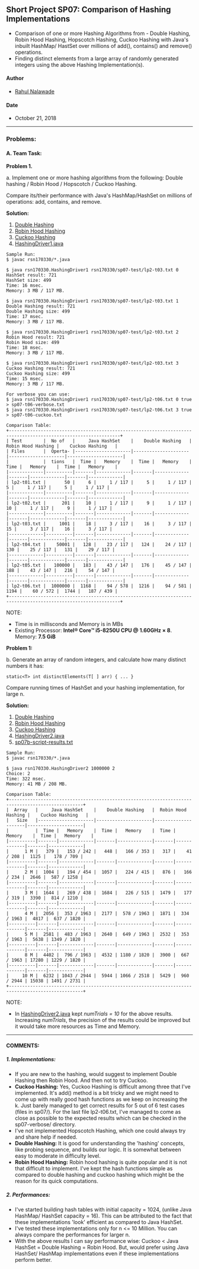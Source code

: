 ## Short Project SP07: Comparison of Hashing Implementations
* Comparison of one or more Hashing Algorithms from - Double Hashing, Robin Hood Hashing, Hopscotch Hashing, Cuckoo Hashing with Java's inbuilt HashMap/ HastSet over millions of add(), contains() and remove() operations. 
* Finding distinct elements from a large array of randomly generated integers using the above Hashing Implementation(s). 

#### Author
* [Rahul Nalawade](https://github.com/rahul1947)

#### Date
* October 21, 2018

_______________________________________________________________________________
### Problems:

#### A. Team Task: 

**Problem 1.**

a. Implement one or more hashing algorithms from the following: 
   Double hashing / Robin Hood / Hopscotch / Cuckoo Hashing.
   
   Compare its/their performance with Java's HashMap/HashSet on millions of operations: add, contains, and remove.

**Solution:** 
1. [Double Hashing](https://github.com/rahul1947/SP07-Comparison-of-Hashing-Algorithms/blob/master/DoubleHashing.java) 
2. [Robin Hood Hashing](https://github.com/rahul1947/SP07-Comparison-of-Hashing-Algorithms/blob/master/RobinHood.java) 
3. [Cuckoo Hashing](https://github.com/rahul1947/SP07-Comparison-of-Hashing-Algorithms/blob/master/Cuckoo.java)
4. [HashingDriver1.java](https://github.com/rahul1947/SP07-Comparison-of-Hashing-Implementations/blob/master/HashingDriver1.java)

```
Sample Run: 
$ javac rsn170330/*.java

$ java rsn170330.HashingDriver1 rsn170330/sp07-test/lp2-t03.txt 0
HashSet result: 721
HashSet size: 499
Time: 16 msec.
Memory: 3 MB / 117 MB.

$ java rsn170330.HashingDriver1 rsn170330/sp07-test/lp2-t03.txt 1
Double Hashing result: 721
Double Hashing size: 499
Time: 17 msec.
Memory: 3 MB / 117 MB.

$ java rsn170330.HashingDriver1 rsn170330/sp07-test/lp2-t03.txt 2
Robin Hood result: 721
Robin Hood size: 499
Time: 18 msec.
Memory: 3 MB / 117 MB.

$ java rsn170330.HashingDriver1 rsn170330/sp07-test/lp2-t03.txt 3
Cuckoo Hashing result: 721
Cuckoo Hashing size: 499
Time: 15 msec.
Memory: 3 MB / 117 MB.
```

```
For verbose you can use:
$ java rsn170330.HashingDriver1 rsn170330/sp07-test/lp2-t06.txt 0 true > sp07-t06-verbose.txt
$ java rsn170330.HashingDriver1 rsn170330/sp07-test/lp2-t06.txt 3 true > sp07-t06-cuckoo.txt
```

```
Comparison Table: 
+----------------------------------------------------------------------------------------------------------------+
| Test        |  No of   |     Java HashSet    |    Double Hashing   |  Robin Hood Hashing |    Cuckoo Hashing   |
| Files       |  Operta- |---------------------|---------------------|---------------------|---------------------|
|             |  tions   |  Time |   Memory    |  Time |   Memory    |  Time |   Memory    |  Time |   Memory    |
|-------------|----------|-------|-------------|-------|-------------|-------|-------------|-------|-------------|
| lp2-t01.txt |       50 |     6 |     1 / 117 |     5 |     1 / 117 |     5 |     1 / 117 |     5 |     1 / 117 |
|-------------|----------|-------|-------------|-------|-------------|-------|-------------|-------|-------------|
| lp2-t02.txt |      201 |    10 |     1 / 117 |     9 |     1 / 117 |    10 |     1 / 117 |     9 |     1 / 117 |
|-------------|----------|-------|-------------|-------|-------------|-------|-------------|-------|-------------|
| lp2-t03.txt |     1001 |    18 |     3 / 117 |    16 |     3 / 117 |    15 |     3 / 117 |    16 |     3 / 117 |
|-------------|----------|-------|-------------|-------|-------------|-------|-------------|-------|-------------|
| lp2-t04.txt |    50001 |   128 |    23 / 117 |   124 |    24 / 117 |   130 |    25 / 117 |   131 |    29 / 117 |
|-------------|----------|-------|-------------|-------|-------------|-------|-------------|-------|-------------|
| lp2-t05.txt |   100000 |   183 |    43 / 147 |   176 |    45 / 147 |   188 |    43 / 147 |   216 |    54 / 147 |
|-------------|----------|-------|-------------|-------|-------------|-------|-------------|-------|-------------|
| lp2-t06.txt |  1000000 |  1168 |    94 / 578 |  1216 |    94 / 581 |  1194 |    60 / 572 |  1744 |   187 / 439 |
+----------------------------------------------------------------------------------------------------------------+
```
NOTE: 
- Time is in millisconds and Memory is in MBs
- Existing Processor: **Intel® Core™ i5-8250U CPU @ 1.60GHz × 8**. Memory: **7.5 GiB**


**Problem 1:**

b. Generate an array of random integers, and calculate how many distinct numbers it has: 
```
static<T> int distinctElements(T[ ] arr) { ... } 
```
   Compare running times of HashSet and your hashing implementation, for large n.

**Solution:** 
1. [Double Hashing](https://github.com/rahul1947/SP07-Comparison-of-Hashing-Algorithms/blob/master/DoubleHashing.java) 
2. [Robin Hood Hashing](https://github.com/rahul1947/SP07-Comparison-of-Hashing-Algorithms/blob/master/RobinHood.java) 
3. [Cuckoo Hashing](https://github.com/rahul1947/SP07-Comparison-of-Hashing-Algorithms/blob/master/Cuckoo.java)
4. [HashingDriver2.java](https://github.com/rahul1947/SP07-Comparison-of-Hashing-Implementations/blob/master/HashingDriver2.java)
5. [sp07b-script-results.txt](https://github.com/rahul1947/SP07-Comparison-of-Hashing-Implementations/blob/master/sp07b-script-results.txt)

```
Sample Run:
$ javac rsn170330/*.java

$ java rsn170330.HashingDriver2 1000000 2
Choice: 2
Time: 322 msec.
Memory: 41 MB / 208 MB.
```


```
Comparison Table: 
+--------------------------------------------------------------------------------------------------+
|  Array   |     Java HashSet    |    Double Hashing   |  Robin Hood Hashing |    Cuckoo Hashing   |
|   Size   |---------------------|---------------------|---------------------|---------------------|
|          |  Time |   Memory    |  Time |   Memory    |  Time |   Memory    |  Time |   Memory    |
|----------|-------|-------------|-------|-------------|-------|-------------|-------|-------------|
|      1 M |   379 |   153 / 242 |   448 |   166 / 353 |   317 |    41 / 208 |  1125 |   178 / 709 |
|----------|-------|-------------|-------|-------------|-------|-------------|-------|-------------|
|      2 M |  1004 |   194 / 454 |  1057 |   224 / 415 |   876 |   166 / 234 |  2646 |  587 / 1258 |
|----------|-------|-------------|-------|-------------|-------|-------------|-------|-------------|
|      3 M |  1644 |   269 / 438 |  1684 |   226 / 515 |  1479 |   177 / 319 |  3390 |  814 / 1210 |
|----------|-------|-------------|-------|-------------|-------|-------------|-------|-------------|
|      4 M |  2056 |  353 / 1963 |  2177 |  578 / 1963 |  1871 |  334 / 1963 |  4817 |  637 / 1820 |
|----------|-------|-------------|-------|-------------|-------|-------------|-------|-------------|
|      5 M |  2581 |  483 / 1963 |  2640 |  649 / 1963 |  2532 |  353 / 1963 |  5638 | 1349 / 1820 |
|----------|-------|-------------|-------|-------------|-------|-------------|-------|-------------|
|      8 M |  4402 |  796 / 1963 |  4532 | 1180 / 1820 |  3900 |  667 / 1963 | 17280 | 1229 / 1820 |
|----------|-------|-------------|-------|-------------|-------|-------------|-------|-------------|
|     10 M |  6232 | 1043 / 2944 |  5944 | 1066 / 2518 |  5429 |  960 / 2944 | 15038 | 1491 / 2731 |
+--------------------------------------------------------------------------------------------------+
```
NOTE: 
- In [HashingDriver2.java](https://github.com/rahul1947/SP07-Comparison-of-Hashing-Implementations/blob/master/HashingDriver2.java) kept *numTrials = 10* for the above results. Increasing *numTrials*, the precision of the results could be improved but it would take more resources as Time and Memory. 

-------------------------------------------------------------------------------
#### COMMENTS:

##### 1. Implementations:
- If you are new to the hashing, would suggest to implement Double Hashing then Robin Hood. And then not to try Cuckoo. 
- **Cuckoo Hashing:** Yes, Cuckoo Hashing is difficult among three that I've implemented. It's add() method is a bit tricky and we might need to come up with really good hash functions as we keep on increasing the k. Just barely managed to get correct results for 5 out of 6 test cases (files in sp07/). For the last file lp2-t06.txt, I've managed to come as close as possible to the expected results which can be checked in the sp07-verbose/ directory.
- I've not implemented Hopscotch Hashing, which one could always try and share help if needed. 
- **Double Hashing:** It is good for understanding the 'hashing' concepts, like probing sequence, and builds our logic. It is somewhat between easy to moderate in difficulty level.
- **Robin Hood Hashing:** Robin hood hashing is quite popular and it is not that difficult to implement. I've kept the hash functions simple as compared to double hashing and cuckoo hashing which might be the reason for its quick computations. 

##### 2. Performances:
- I've started building hash tables with initial capacity = 1024, (unlike Java HashMap/ HashSet capacity = 16). This can be attributed to the fact that these implementations 'look' efficient as compared to Java HashSet.
- I've tested these implementations only for n <= 10 Million. You can always compare the performances for larger n. 
- With the above results I can say performance wise: Cuckoo < Java HashSet = Double Hashing = Robin Hood. But, would prefer using Java HashSet/ HashMap implementations even if these implementations perform better. 
